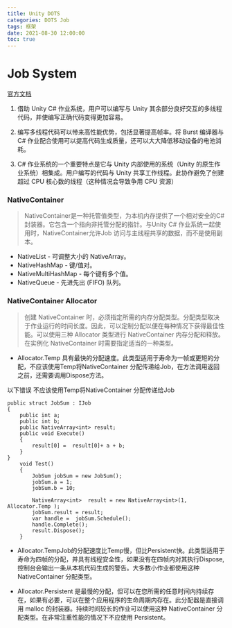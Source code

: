 ```yaml
---
title: Unity DOTS
categories: DOTS Job
tags: 框架
date: 2021-08-30 12:00:00
toc: true
---
```


# Job System

[官方文档](file:///D:/Program%20Files/2020.3.14f1c1/Editor/Data/Documentation/en/Manual/JobSystem.html)

1. 借助 Unity C# 作业系统，用户可以编写与 Unity 其余部分良好交互的多线程代码，并使编写正确代码变得更加容易。

2. 编写多线程代码可以带来高性能优势，包括显著提高帧率。将 Burst 编译器与 C# 作业配合使用可以提高代码生成质量，还可以大大降低移动设备的电池消耗。

3. C# 作业系统的一个重要特点是它与 Unity 内部使用的系统（Unity 的原生作业系统）相集成。用户编写的代码与 Unity 共享工作线程。此协作避免了创建超过 CPU 核心数的线程（这种情况会导致争用 CPU 资源）


### NativeContainer

> NativeContainer是一种托管值类型，为本机内存提供了一个相对安全的C#封装器。它包含一个指向非托管分配的指针。与Unity C# 作业系统一起使用时，NativeContainer允许Job 访问与主线程共享的数据，而不是使用副本。

* NativeList - 可调整大小的 NativeArray。
* NativeHashMap - 键/值对。
* NativeMultiHashMap - 每个键有多个值。
* NativeQueue  - 先进先出 (FIFO) 队列。

### NativeContainer Allocator

>创建 NativeContainer 时，必须指定所需的内存分配类型。分配类型取决于作业运行的时间长度。因此，可以定制分配以便在每种情况下获得最佳性能。可以使用三种 Allocator 类型进行 NativeContainer 内存分配和释放。在实例化 NativeContainer 时需要指定适当的一种类型。

* Allocator.Temp 具有最快的分配速度。此类型适用于寿命为一帧或更短的分配，不应该使用Temp将NativeContainer 分配传递给Job，在方法调用返回之前，还需要调用Dispose方法。

以下错误 不应该使用Temp将NativeContainer 分配传递给Job
```
public struct JobSum : IJob
{
    public int a;
    public int b;
    public NativeArray<int> result;
    public void Execute()
    {
        result[0] =  result[0]+ a + b;
    }
}
    void Test()
    {
        JobSum jobSum = new JobSum();
        jobSum.a = 1;
        jobSum.b = 10;
        
        NativeArray<int>  result = new NativeArray<int>(1, Allocator.Temp );
        jobSum.result = result;
        var handle =  jobSum.Schedule();
        handle.Complete();
        result.Dispose();
    }
```

* Allocator.TempJob的分配速度比Temp慢，但比Persistent快。此类型适用于寿命为四帧的分配，并具有线程安全性，如果没有在四帧内对其执行Dispose,控制台会输出一条从本机代码生成的警告。大多数小作业都使用这种 NativeContainer 分配类型。

* Allocator.Persistent 是最慢的分配，但可以在您所需的任意时间内持续存在，如果有必要，可以在整个应用程序的生命周期内存在。此分配器是直接调用 malloc 的封装器。持续时间较长的作业可以使用这种 NativeContainer 分配类型。在非常注重性能的情况下不应使用 Persistent。

